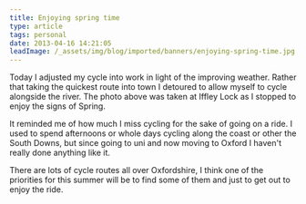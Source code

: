 ```yaml
---
title: Enjoying spring time
type: article
tags: personal
date: 2013-04-16 14:21:05
leadImage: /_assets/img/blog/imported/banners/enjoying-spring-time.jpg
---
```

<p> Today I adjusted my cycle into work in light of the improving weather. Rather that taking the quickest route into town I detoured to allow myself to cycle alongside the river. The photo above was taken at Iffley Lock as I stopped to enjoy the signs of Spring.</p><p> It reminded me of how much I miss cycling for the sake of going on a ride. I used to spend afternoons or whole days cycling along the coast or other the South Downs, but since going to uni and now moving to Oxford I haven&#39;t really done anything like it.</p><p> There are lots of cycle routes all over Oxfordshire, I think one of the priorities for this summer will be to find some of them and just to get out to enjoy the ride.</p>
